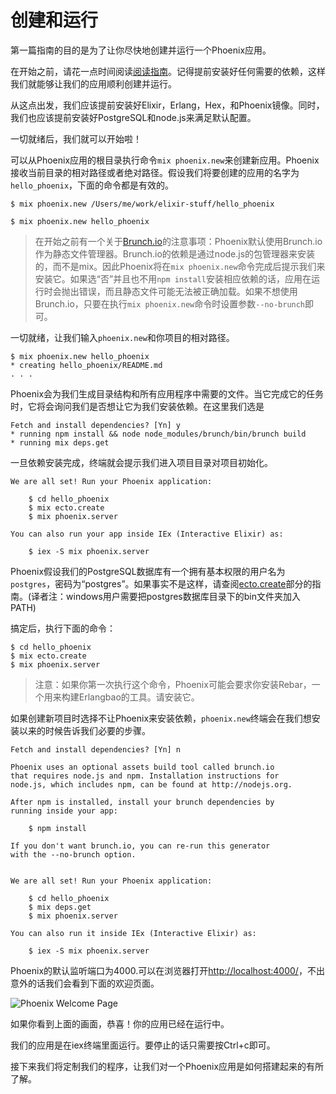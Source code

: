 # 创建和运行

第一篇指南的目的是为了让你尽快地创建并运行一个Phoenix应用。

在开始之前，请花一点时间阅读[阅读指南](http://www.phoenixframework.org/docs/installation)。记得提前安装好任何需要的依赖，这样我们就能够让我们的应用顺利创建并运行。

从这点出发，我们应该提前安装好Elixir，Erlang，Hex，和Phoenix镜像。同时，我们也应该提前安装好PostgreSQL和node.js来满足默认配置。

一切就绪后，我们就可以开始啦！

可以从Phoenix应用的根目录执行命令`mix phoenix.new`来创建新应用。Phoenix接收当前目录的相对路径或者绝对路径。假设我们将要创建的应用的名字为`hello_phoenix`，下面的命令都是有效的。
```
$ mix phoenix.new /Users/me/work/elixir-stuff/hello_phoenix
```
```
$ mix phoenix.new hello_phoenix
```
>在开始之前有一个关于[Brunch.io](http://brunch.io/)的注意事项：Phoenix默认使用Brunch.io作为静态文件管理器。Brunch.io的依赖是通过node.js的包管理器来安装的，而不是mix。因此Phoenix将在`mix phoenix.new`命令完成后提示我们来安装它。如果选“否”并且也不用`npm install`安装相应依赖的话，应用在运行时会抛出错误，而且静态文件可能无法被正确加载。如果不想使用Brunch.io，只要在执行`mix phoenix.new`命令时设置参数`--no-brunch`即可。

一切就绪，让我们输入`phoenix.new`和你项目的相对路径。
```
$ mix phoenix.new hello_phoenix
* creating hello_phoenix/README.md
. . .
```

Phoenix会为我们生成目录结构和所有应用程序中需要的文件。当它完成它的任务时，它将会询问我们是否想让它为我们安装依赖。在这里我们选是
```
Fetch and install dependencies? [Yn] y
* running npm install && node node_modules/brunch/bin/brunch build
* running mix deps.get
```

一旦依赖安装完成，终端就会提示我们进入项目目录对项目初始化。
```
We are all set! Run your Phoenix application:

    $ cd hello_phoenix
    $ mix ecto.create
    $ mix phoenix.server

You can also run your app inside IEx (Interactive Elixir) as:

    $ iex -S mix phoenix.server
```
Phoenix假设我们的PostgreSQL数据库有一个拥有基本权限的用户名为`postgres`，密码为“postgres”。如果事实不是这样，请查阅[ecto.create](http://www.phoenixframework.org/docs/mix-tasks#section--ecto-create-)部分的指南。(译者注：windows用户需要把postgres数据库目录下的bin文件夹加入PATH)

搞定后，执行下面的命令：
```
$ cd hello_phoenix
$ mix ecto.create
$ mix phoenix.server
```
>注意：如果你第一次执行这个命令，Phoenix可能会要求你安装Rebar，一个用来构建Erlangbao的工具。请安装它。

如果创建新项目时选择不让Phoenix来安装依赖，`phoenix.new`终端会在我们想安装以来的时候告诉我们必要的步骤。
```
Fetch and install dependencies? [Yn] n

Phoenix uses an optional assets build tool called brunch.io
that requires node.js and npm. Installation instructions for
node.js, which includes npm, can be found at http://nodejs.org.

After npm is installed, install your brunch dependencies by
running inside your app:

    $ npm install

If you don't want brunch.io, you can re-run this generator
with the --no-brunch option.


We are all set! Run your Phoenix application:

    $ cd hello_phoenix
    $ mix deps.get
    $ mix phoenix.server

You can also run it inside IEx (Interactive Elixir) as:

    $ iex -S mix phoenix.server
```

Phoenix的默认监听端口为4000.可以在浏览器打开[http://localhost:4000/](http://localhost:4000/)，不出意外的话我们会看到下面的欢迎页面。

![Phoenix Welcome Page](https://www.filepicker.io/api/file/0t1GuSinQ1yeRhw3ZgLK)

如果你看到上面的画面，恭喜！你的应用已经在运行中。

我们的应用是在iex终端里面运行。要停止的话只需要按Ctrl+c即可。

接下来我们将定制我们的程序，让我们对一个Phoenix应用是如何搭建起来的有所了解。
